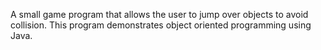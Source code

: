 A small game program that allows the user to jump over objects to avoid collision.
This program demonstrates object oriented programming using Java.
